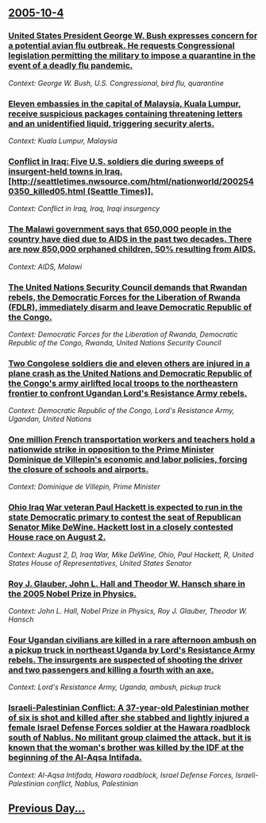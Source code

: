 ## [2005-10-4](/news/2005/10/4/index.md)

### [ United States President George W. Bush expresses concern for a potential avian flu outbreak.  He requests Congressional legislation permitting the military to impose a quarantine in the event of a deadly flu pandemic. ](/news/2005/10/4/united-states-president-george-w-bush-expresses-concern-for-a-potential-avian-flu-outbreak-he-requests-congressional-legislation-permitt.md)
_Context: George W. Bush, U.S. Congressional, bird flu, quarantine_

### [ Eleven embassies in the capital of Malaysia, Kuala Lumpur,  receive  suspicious packages containing threatening letters and an unidentified liquid, triggering security alerts. ](/news/2005/10/4/eleven-embassies-in-the-capital-of-malaysia-kuala-lumpur-receive-suspicious-packages-containing-threatening-letters-and-an-unidentified.md)
_Context: Kuala Lumpur, Malaysia_

### [ Conflict in Iraq: Five U.S. soldiers die during sweeps of insurgent-held towns in Iraq. [http://seattletimes.nwsource.com/html/nationworld/2002540350_killed05.html (Seattle Times)].](/news/2005/10/4/conflict-in-iraq-five-u-s-soldiers-die-during-sweeps-of-insurgent-held-towns-in-iraq-http-seattletimes-nwsource-com-html-nationworld.md)
_Context: Conflict in Iraq, Iraq, Iraqi insurgency_

### [ The Malawi government says that 650,000 people in the country have died due to AIDS in the past two decades. There are now 850,000 orphaned children, 50% resulting from AIDS. ](/news/2005/10/4/the-malawi-government-says-that-650-000-people-in-the-country-have-died-due-to-aids-in-the-past-two-decades-there-are-now-850-000-orphaned.md)
_Context: AIDS, Malawi_

### [ The United Nations Security Council demands that Rwandan rebels, the Democratic Forces for the Liberation of Rwanda (FDLR), immediately  disarm and leave Democratic Republic of the Congo. ](/news/2005/10/4/the-united-nations-security-council-demands-that-rwandan-rebels-the-democratic-forces-for-the-liberation-of-rwanda-fdlr-immediately-di.md)
_Context: Democratic Forces for the Liberation of Rwanda, Democratic Republic of the Congo, Rwanda, United Nations Security Council_

### [ Two Congolese soldiers die and eleven others are injured in a plane crash as the United Nations and Democratic Republic of the Congo's army airlifted local troops to the northeastern frontier to confront  Ugandan Lord's Resistance Army rebels. ](/news/2005/10/4/two-congolese-soldiers-die-and-eleven-others-are-injured-in-a-plane-crash-as-the-united-nations-and-democratic-republic-of-the-congo-s-army.md)
_Context: Democratic Republic of the Congo, Lord's Resistance Army, Ugandan, United Nations_

### [ One million French transportation workers and teachers hold a nationwide strike in opposition to the Prime Minister Dominique de Villepin's economic and labor policies, forcing the closure of schools and airports. ](/news/2005/10/4/one-million-french-transportation-workers-and-teachers-hold-a-nationwide-strike-in-opposition-to-the-prime-minister-dominique-de-villepin-s.md)
_Context: Dominique de Villepin, Prime Minister_

### [ Ohio Iraq War veteran Paul Hackett is expected to run in the state Democratic primary to contest the seat of Republican Senator Mike DeWine.  Hackett lost in a closely contested House race on August 2.](/news/2005/10/4/ohio-iraq-war-veteran-paul-hackett-is-expected-to-run-in-the-state-democratic-primary-to-contest-the-seat-of-republican-senator-mike-dewine.md)
_Context: August 2, D, Iraq War, Mike DeWine, Ohio, Paul Hackett, R, United States House of Representatives, United States Senator_

### [ Roy J. Glauber, John L. Hall and Theodor W. Hansch share in the 2005 Nobel Prize in Physics. ](/news/2005/10/4/roy-j-glauber-john-l-hall-and-theodor-w-ha-nsch-share-in-the-2005-nobel-prize-in-physics.md)
_Context: John L. Hall, Nobel Prize in Physics, Roy J. Glauber, Theodor W. Hansch_

### [ Four Ugandan civilians are killed in a rare afternoon ambush on a pickup truck in northeast Uganda by Lord's Resistance Army rebels. The insurgents are suspected of shooting the driver and two passengers and killing a fourth with an axe. ](/news/2005/10/4/four-ugandan-civilians-are-killed-in-a-rare-afternoon-ambush-on-a-pickup-truck-in-northeast-uganda-by-lord-s-resistance-army-rebels-the-in.md)
_Context: Lord's Resistance Army, Uganda, ambush, pickup truck_

### [ Israeli-Palestinian Conflict: A 37-year-old Palestinian mother of six is shot and killed after she stabbed and lightly injured a female Israel Defense Forces soldier at the Hawara roadblock south of Nablus. No militant group claimed the attack, but it is known that the woman's brother was killed by the IDF at the beginning of the Al-Aqsa Intifada. ](/news/2005/10/4/israeliapalestinian-conflict-a-37-year-old-palestinian-mother-of-six-is-shot-and-killed-after-she-stabbed-and-lightly-injured-a-female-i.md)
_Context: Al-Aqsa Intifada, Hawara roadblock, Israel Defense Forces, Israeli-Palestinian conflict, Nablus, Palestinian_

## [Previous Day...](/news/2005/10/3/index.md)

